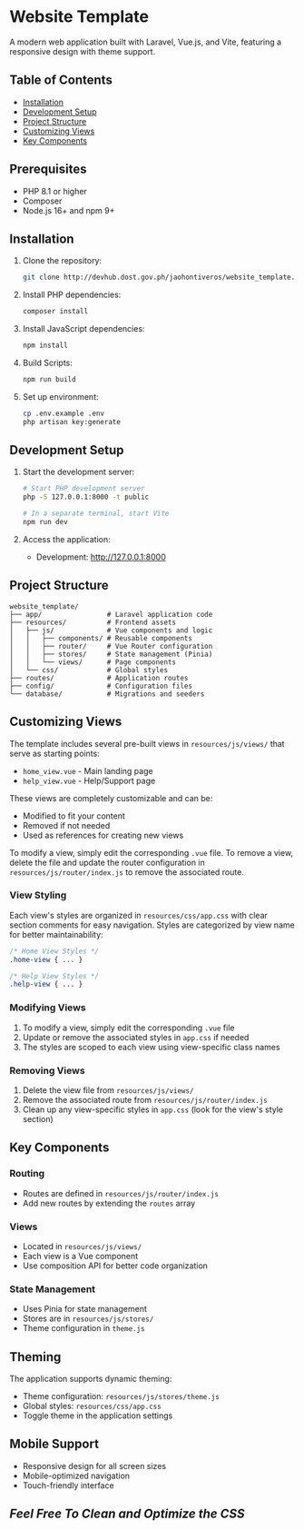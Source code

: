 # Website Template

A modern web application built with Laravel, Vue.js, and Vite, featuring a responsive design with theme support.

## Table of Contents
- [Installation](#installation)
- [Development Setup](#development-setup)
- [Project Structure](#project-structure)
- [Customizing Views](#customizing-views)
- [Key Components](#key-components)

## Prerequisites

- PHP 8.1 or higher
- Composer
- Node.js 16+ and npm 9+

## Installation

1. Clone the repository:
   ```bash
   git clone http://devhub.dost.gov.ph/jaohontiveros/website_template.git
   ```

2. Install PHP dependencies:
   ```bash
   composer install
   ```

3. Install JavaScript dependencies:
   ```bash
   npm install
   ```

4. Build Scripts:
   ```bash
   npm run build
   ```

5. Set up environment:
   ```bash
   cp .env.example .env
   php artisan key:generate
   ```

## Development Setup

1. Start the development server:
   ```bash
   # Start PHP development server
   php -S 127.0.0.1:8000 -t public
   
   # In a separate terminal, start Vite
   npm run dev
   ```

2. Access the application:
   - Development: http://127.0.0.1:8000


## Project Structure

```
website_template/
├── app/                # Laravel application code
├── resources/          # Frontend assets
│   ├── js/             # Vue components and logic
│   │   ├── components/ # Reusable components
│   │   ├── router/     # Vue Router configuration
│   │   ├── stores/     # State management (Pinia)
│   │   └── views/      # Page components
│   └── css/            # Global styles
├── routes/             # Application routes
├── config/             # Configuration files
└── database/           # Migrations and seeders
```


## Customizing Views

The template includes several pre-built views in `resources/js/views/` that serve as starting points:
- `home_view.vue` - Main landing page
- `help_view.vue` - Help/Support page

These views are completely customizable and can be:
- Modified to fit your content
- Removed if not needed
- Used as references for creating new views

To modify a view, simply edit the corresponding `.vue` file. To remove a view, delete the file and update the router configuration in `resources/js/router/index.js` to remove the associated route.

### View Styling
Each view's styles are organized in `resources/css/app.css` with clear section comments for easy navigation. Styles are categorized by view name for better maintainability:

```css
/* Home View Styles */
.home-view { ... }

/* Help View Styles */
.help-view { ... }
```

### Modifying Views
1. To modify a view, simply edit the corresponding `.vue` file
2. Update or remove the associated styles in `app.css` if needed
3. The styles are scoped to each view using view-specific class names

### Removing Views
1. Delete the view file from `resources/js/views/`
2. Remove the associated route from `resources/js/router/index.js`
3. Clean up any view-specific styles in `app.css` (look for the view's style section)


## Key Components

### Routing
- Routes are defined in `resources/js/router/index.js`
- Add new routes by extending the `routes` array

### Views
- Located in `resources/js/views/`
- Each view is a Vue component
- Use composition API for better code organization

### State Management
- Uses Pinia for state management
- Stores are in `resources/js/stores/`
- Theme configuration in `theme.js`

## Theming

The application supports dynamic theming:
- Theme configuration: `resources/js/stores/theme.js`
- Global styles: `resources/css/app.css`
- Toggle theme in the application settings

## Mobile Support

- Responsive design for all screen sizes
- Mobile-optimized navigation
- Touch-friendly interface


## *Feel Free To Clean and Optimize the CSS*